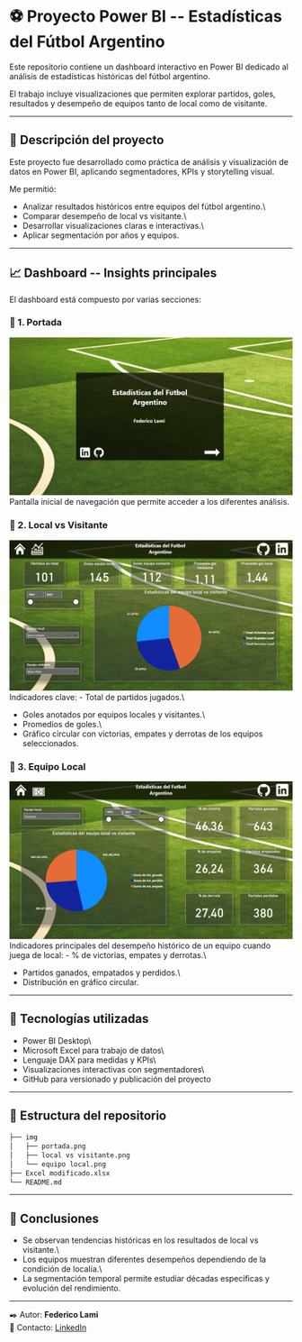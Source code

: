 # ⚽ Proyecto Power BI -- Estadísticas del Fútbol Argentino

Este repositorio contiene un dashboard interactivo en Power BI dedicado
al análisis de estadísticas históricas del fútbol argentino.

El trabajo incluye visualizaciones que permiten explorar partidos,
goles, resultados y desempeño de equipos tanto de local como de
visitante.

------------------------------------------------------------------------

## 📝 Descripción del proyecto

Este proyecto fue desarrollado como práctica de análisis y visualización
de datos en Power BI, aplicando segmentadores, KPIs y storytelling
visual.

Me permitió:

-   Analizar resultados históricos entre equipos del fútbol argentino.\
-   Comparar desempeño de local vs visitante.\
-   Desarrollar visualizaciones claras e interactivas.\
-   Aplicar segmentación por años y equipos.

------------------------------------------------------------------------

## 📈 Dashboard -- Insights principales

El dashboard está compuesto por varias secciones:

### 🔹 1. Portada

![Portada](img/portada.png)\
Pantalla inicial de navegación que permite acceder a los diferentes
análisis.

### 🔹 2. Local vs Visitante

![Local vs Visitante](img/local%20vs%20visitante.png)\
Indicadores clave: - Total de partidos jugados.\
- Goles anotados por equipos locales y visitantes.\
- Promedios de goles.\
- Gráfico circular con victorias, empates y derrotas de los equipos
seleccionados.

### 🔹 3. Equipo Local

![Equipo Local](img/equipo%20local.png)\
Indicadores principales del desempeño histórico de un equipo cuando
juega de local: - % de victorias, empates y derrotas.\
- Partidos ganados, empatados y perdidos.\
- Distribución en gráfico circular.

------------------------------------------------------------------------

## 🚀 Tecnologías utilizadas

-   Power BI Desktop\
-   Microsoft Excel para trabajo de datos\
-   Lenguaje DAX para medidas y KPIs\
-   Visualizaciones interactivas con segmentadores\
-   GitHub para versionado y publicación del proyecto

------------------------------------------------------------------------

## 📂 Estructura del repositorio

    ├── img
    │   ├── portada.png
    │   ├── local vs visitante.png
    │   └── equipo local.png
    ├── Excel modificado.xlsx
    └── README.md

------------------------------------------------------------------------

## 📌 Conclusiones

-   Se observan tendencias históricas en los resultados de local vs
    visitante.\
-   Los equipos muestran diferentes desempeños dependiendo de la
    condición de localía.\
-   La segmentación temporal permite estudiar décadas específicas y
    evolución del rendimiento.

------------------------------------------------------------------------

✒️ Autor: **Federico Lami**\
📧 Contacto: [LinkedIn](https://www.linkedin.com)
